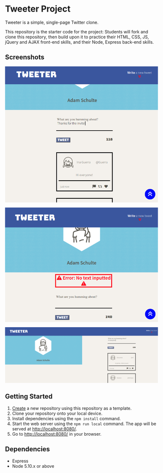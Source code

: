 # Tweeter Project

Tweeter is a simple, single-page Twitter clone.

This repository is the starter code for the project: Students will fork and clone this repository, then build upon it to practice their HTML, CSS, JS, jQuery and AJAX front-end skills, and their Node, Express back-end skills.

## Screenshots

!["main text input"](https://github.com/Kagin007/tweeter/blob/master/docs/TweeterTyping.png?raw=true)

!["error message"](https://github.com/Kagin007/tweeter/blob/master/docs/TweeterError.png?raw=true)

!["desktop view"](https://github.com/Kagin007/tweeter/blob/master/docs/TweeterdesktopView.png?raw=true)


## Getting Started

1. [Create](https://docs.github.com/en/repositories/creating-and-managing-repositories/creating-a-repository-from-a-template) a new repository using this repository as a template.
2. Clone your repository onto your local device.
3. Install dependencies using the `npm install` command.
3. Start the web server using the `npm run local` command. The app will be served at <http://localhost:8080/>.
4. Go to <http://localhost:8080/> in your browser.

## Dependencies

- Express
- Node 5.10.x or above

